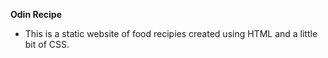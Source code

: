**Odin Recipe**

- This is a static website of food recipies created using HTML and a little bit of CSS.

